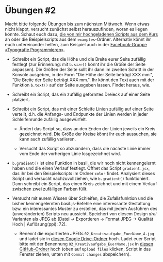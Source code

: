 # Übungen #2

Macht bitte folgende Übungen bis zum nächsten Mittwoch. Wenn etwas nicht klappt, versucht zunächst selbst herauszufinden, woran es liegen könnte. Schaut euch dazu, [die von mir hochgeladenen Scripts aus dem Kurs](https://github.com/typografie-haw-hamburg/Typografie-programmieren/tree/master/Kurs/02) an oder die Beispielscripts aus dem `examples`-Ordner. Alternativ könnt ihr euch untereinander helfen, zum Beispiel auch in der [Facebook-Gruppe «Typografie Programmieren»](https://www.facebook.com/groups/1760227230910812/).

* Schreibt ein Script, das die Höhe und die Breite eurer Seite zufällig festlegt (zur Erinnerung: mit `b.size()` könnt ihr die Größe der Seite anpassen). Die Größen der Seite sollt ihr dann im zweiten Schritt in der Konsole ausgeben, in der Form "Die Höhe der Seite beträgt XXX mm.", "Die Breite der Seite beträgt XXX mm.". Ihr könnt den Text auch mit der Funktion `b.text()` auf der Seite ausgeben lassen. Findet heraus, wie.

* Schreibt ein Script, das ein zufällig geformtes Dreieck auf einer Seite platziert.

* Schreibt ein Script, das mit einer Schleife Linien zufällig auf einer Seite verteilt, d.h. die Anfangs- und Endpunkte der Linien werden in jeder Schleifenrunde zufällig ausgewürfelt.

  * Ändert das Script so, dass an den Enden der Linien jeweils ein Kreis gezeichnet wird. Die Größe der Kreise könnt ihr euch aussuchen, sie kann auch zufällig variieren.

  * Versucht das Script so abzuändern, dass die nächste Linie immer vom Ende der vorherigen Linie losgezeichnet wird.

* `b.gradient()` ist eine Funktion in basil, die wir noch nicht kennengelernt haben und die einen Verlauf festlegt. Öffnet das Script `gradient.jsx`, das ihr bei den Beispielscripts im Ordner `color` findet. Analysiert dieses Script und versucht nachzuvollziehen, wie `b.gradient()` funktioniert. Dann schreibt ein Script, das einen Kreis zeichnet und mit einem Verlauf zwischen zwei zufälligen Farben füllt.

* Versucht mit eurem Wissen über Schleifen, die Zufallsfunktion und die bisher kennengelernten basil.js-Befehle eine interessante Gestaltung bzw. ein interessantes Muster zu erstellen, das mit jedem Ausführen des (unveränderten) Scripts neu aussieht. Speichert von diesem Design *drei* Varianten als JPEG ab (Datei -> Exportieren -> Format JPEG -> Qualität Hoch | Auflösung(ppi): 72).

  * Benennt die exportierten JPEGs `02_Kreativaufgabe_EuerName_A.jpg` und ladet sie in [diesen Google Drive-Ordner](https://drive.google.com/drive/folders/0B6USBbEchpCkMDVaWWdJZHBTRDA) hoch. Ladet euer Script bitte mit der Benennung `02_Kreativaufgabe_EuerName.jsx` in [diesen  GitHub-Ordner](https://github.com/typografie-haw-hamburg/Typografie-programmieren/tree/master/Uebungen/Loesungen) hoch (oben auf `Upload files` klicken, Script in das Fenster ziehen, unten mit `Commit changes` abspeichern).
